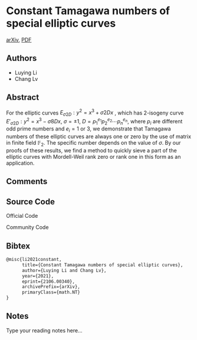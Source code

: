 
# Constant Tamagawa numbers of special elliptic curves

[arXiv](https://arxiv.org/abs/2106.0340), [PDF](https://arxiv.org/pdf/2106.0340.pdf)

## Authors

- Luying Li
- Chang Lv

## Abstract

For the elliptic curves $E_{\sigma 2D} : y^2 = x^3 + \sigma 2Dx$ , which has 2-isogeny curve $E'_{\sigma 2D} : y^2 = x^3 -\sigma 8Dx$, $\sigma = \pm 1,\ D = p_1^{e_1}p_2^{e_2}\cdots p_n^{e_n}$, where $p_i$ are different odd prime numbers and $e_i = 1 \text{ or } 3$, we demonstrate that Tamagawa numbers of these elliptic curves are always one or zero by the use of matrix in finite field $\mathbb F_2$. The specific number depends on the value of $\sigma$. By our proofs of these results, we find a method to quickly sieve a part of the elliptic curves with Mordell-Weil rank zero or rank one in this form as an application.

## Comments



## Source Code

Official Code



Community Code



## Bibtex

```tex
@misc{li2021constant,
      title={Constant Tamagawa numbers of special elliptic curves}, 
      author={Luying Li and Chang Lv},
      year={2021},
      eprint={2106.00340},
      archivePrefix={arXiv},
      primaryClass={math.NT}
}
```

## Notes

Type your reading notes here...

